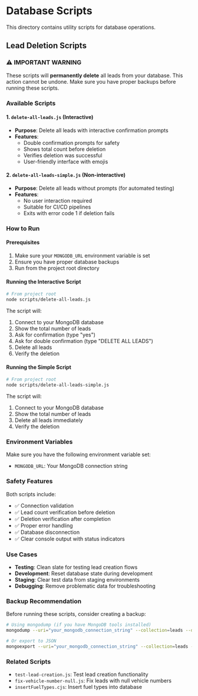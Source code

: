 # Database Scripts

This directory contains utility scripts for database operations.

## Lead Deletion Scripts

### ⚠️ IMPORTANT WARNING

These scripts will **permanently delete** all leads from your database. This action cannot be undone. Make sure you have proper backups before running these scripts.

### Available Scripts

#### 1. `delete-all-leads.js` (Interactive)

-   **Purpose**: Delete all leads with interactive confirmation prompts
-   **Features**:
    -   Double confirmation prompts for safety
    -   Shows total count before deletion
    -   Verifies deletion was successful
    -   User-friendly interface with emojis

#### 2. `delete-all-leads-simple.js` (Non-interactive)

-   **Purpose**: Delete all leads without prompts (for automated testing)
-   **Features**:
    -   No user interaction required
    -   Suitable for CI/CD pipelines
    -   Exits with error code 1 if deletion fails

### How to Run

#### Prerequisites

1. Make sure your `MONGODB_URL` environment variable is set
2. Ensure you have proper database backups
3. Run from the project root directory

#### Running the Interactive Script

```bash
# From project root
node scripts/delete-all-leads.js
```

The script will:

1. Connect to your MongoDB database
2. Show the total number of leads
3. Ask for confirmation (type "yes")
4. Ask for double confirmation (type "DELETE ALL LEADS")
5. Delete all leads
6. Verify the deletion

#### Running the Simple Script

```bash
# From project root
node scripts/delete-all-leads-simple.js
```

The script will:

1. Connect to your MongoDB database
2. Show the total number of leads
3. Delete all leads immediately
4. Verify the deletion

### Environment Variables

Make sure you have the following environment variable set:

-   `MONGODB_URL`: Your MongoDB connection string

### Safety Features

Both scripts include:

-   ✅ Connection validation
-   ✅ Lead count verification before deletion
-   ✅ Deletion verification after completion
-   ✅ Proper error handling
-   ✅ Database disconnection
-   ✅ Clear console output with status indicators

### Use Cases

-   **Testing**: Clean slate for testing lead creation flows
-   **Development**: Reset database state during development
-   **Staging**: Clear test data from staging environments
-   **Debugging**: Remove problematic data for troubleshooting

### Backup Recommendation

Before running these scripts, consider creating a backup:

```bash
# Using mongodump (if you have MongoDB tools installed)
mongodump --uri="your_mongodb_connection_string" --collection=leads --db=your_database_name

# Or export to JSON
mongoexport --uri="your_mongodb_connection_string" --collection=leads --db=your_database_name --out=leads_backup.json
```

### Related Scripts

-   `test-lead-creation.js`: Test lead creation functionality
-   `fix-vehicle-number-null.js`: Fix leads with null vehicle numbers
-   `insertFuelTypes.cjs`: Insert fuel types into database
